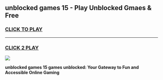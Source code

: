 
## unblocked games 15 - Play Unblocked Gmaes & Free
<h3>
<a href="https://premium.freeplayer.one?title=unblocked_games_15&ref=20F">CLICK TO PLAY</a></h3>
<hr>

<h3>
<a href="https://premium.freeplayer.one?title=unblocked_games_15&ref=20F">CLICK 2 PLAY</a>
  
</h3>

<a href="https://premium.freeplayer.one?title=unblocked_games_15&ref=20F/"><img src="https://clearcache.store/games.png"></a>


**unblocked games 15 games unblocked: Your Gateway to Fun and Accessible Online Gaming**

